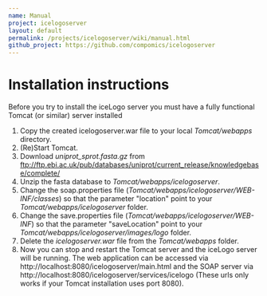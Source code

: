 ```yaml
---
name: Manual
project: icelogoserver
layout: default
permalink: /projects/icelogoserver/wiki/manual.html
github_project: https://github.com/compomics/icelogoserver
---
```


# Installation instructions

Before you try to install the iceLogo server you must have a fully functional Tomcat (or similar) server installed

1. Copy the created icelogoserver.war file to your local *Tomcat/webapps* directory.
2. (Re)Start Tomcat.
3. Download *uniprot_sprot.fasta.gz* from ftp://ftp.ebi.ac.uk/pub/databases/uniprot/current_release/knowledgebase/complete/
4. Unzip the fasta database to *Tomcat/webapps/icelogoserver*.
5. Change the soap.properties file (*Tomcat/webapps/icelogoserver/WEB-INF/classes*) so that the parameter "location" point to your *Tomcat/webapps/icelogoserver* folder.
6. Change the save.properties file (*Tomcat/webapps/icelogoserver/WEB-INF*) so that the parameter "saveLocation" point to your *Tomcat/webapps/icelogoserver/images/logo* folder.
7. Delete the *icelogoserver.war* file from the *Tomcat/webapps* folder.
8. Now you can stop and restart the Tomcat server and the iceLogo server will be running. The web application can be accessed via http://localhost:8080/icelogoserver/main.html and the SOAP server via http://localhost:8080/icelogoserver/services/icelogo (These urls only works if your Tomcat installation uses port 8080).
